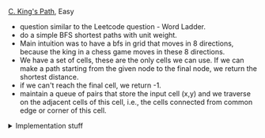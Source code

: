 [C. King's Path](https://codeforces.com/contest/242/problem/C), Easy

- question similar to the Leetcode question - Word Ladder.
- do a simple BFS shortest paths with unit weight.
- Main intuition was to have a bfs in grid that moves in 8 directions, because the king in a chess game moves in these 8 directions.
- We have a set of cells, these are the only cells we can use. If we can make a path starting from the given node to the final node, we return the shortest distance.
- if we can't reach the final cell, we return -1.
- maintain a queue of pairs that store the input cell (x,y) and we traverse on the adjacent cells of this cell, i.e., the cells connected from common edge or corner of this cell.

<details>
<summary> Implementation stuff </summary>

```cpp
#include<bits/stdc++.h>
using namespace std;
#define ll long long int
#define lld long double
#define pii pair<ll,ll>
#define vi  vector<ll>
#define vii vector<pii>
#define vvi vector<vector<ll>>
#define fast ios_base::sync_with_stdio(0);cin.tie(0);cout.tie(0);
const ll MOD = 1e9 + 7;
const ll N = 1e8;
const ll M = 1e12 + 10;
const ll inf = 1e9;

int dx[8] = {0, 1, 0, -1, 1, -1, 1, -1};
int dy[8] = {1, 0, -1, 0, 1, 1, -1, -1};

ll solve(){
    ll x0, y0, x1, y1;
    cin >> x0 >> y0 >> x1 >> y1;

    map<pii, ll> in;

    ll n;   cin >> n;
    while(n--){
        ll r, a, b;     cin >> r >> a >> b;
        for (ll i = a; i<=b; i++){
            in[{r, i}]++;
        }
    }

    if (in.find({x1, y1}) == in.end())  return -1;
    else{
        queue<pii> bfs;
        bfs.push({x0, y0});
        ll ct = 0;
        bool found = false;

        while(!bfs.empty()){
            ct++;
            ll n = bfs.size();
            while(n--){
                pii i = bfs.front();    bfs.pop();
                ll x = i.first, y = i.second;
                for (int j = 0; j<8; j++){
                    ll nx = x + dx[j], ny = y + dy[j];
                    if ((nx>=0 and nx<inf) and (ny>=0 and ny<inf)){

                        if (nx == x1 and ny == y1){
                            return ct;
                        }

                        if (in[{nx, ny}] > 0){
                            bfs.push({nx, ny});
                            in[{nx, ny}] --;
                        }

                    }
                }
            }
        }

    }

    return -1;
}


int main(){
    fast;

    ll ans = solve();
    cout << ans << '\n';

    return 0;
}
```

</details>
